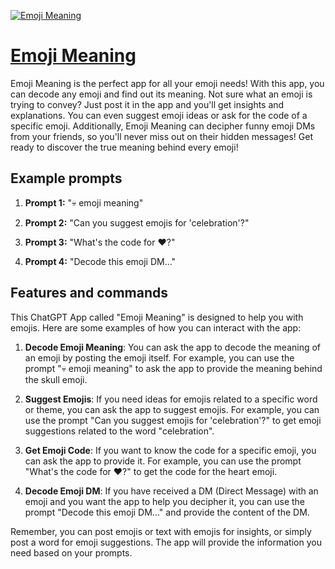 [![Emoji Meaning](https://files.oaiusercontent.com/file-HFXwgCVNlPynyJlSrEHlXghc?se=2123-10-19T13%3A03%3A41Z&sp=r&sv=2021-08-06&sr=b&rscc=max-age%3D31536000%2C%20immutable&rscd=attachment%3B%20filename%3Da951659e-4d94-4414-a1f9-004fe8f32399.png&sig=YNNtxJi2bK%2Bp7Rv8%2Bv1gbHB3evd/Ipfy/R/2pzlqWKE%3D)](https://chat.openai.com/g/g-IfnNw20tI-emoji-meaning)

# [Emoji Meaning](https://chat.openai.com/g/g-IfnNw20tI-emoji-meaning)

Emoji Meaning is the perfect app for all your emoji needs! With this app, you can decode any emoji and find out its meaning. Not sure what an emoji is trying to convey? Just post it in the app and you'll get insights and explanations. You can even suggest emoji ideas or ask for the code of a specific emoji. Additionally, Emoji Meaning can decipher funny emoji DMs from your friends, so you'll never miss out on their hidden messages! Get ready to discover the true meaning behind every emoji!

## Example prompts

1. **Prompt 1:** "💀 emoji meaning"

2. **Prompt 2:** "Can you suggest emojis for 'celebration'?"

3. **Prompt 3:** "What's the code for ❤️?"

4. **Prompt 4:** "Decode this emoji DM..."

## Features and commands

This ChatGPT App called "Emoji Meaning" is designed to help you with emojis. Here are some examples of how you can interact with the app:

1. **Decode Emoji Meaning**: You can ask the app to decode the meaning of an emoji by posting the emoji itself. For example, you can use the prompt "💀 emoji meaning" to ask the app to provide the meaning behind the skull emoji.

2. **Suggest Emojis**: If you need ideas for emojis related to a specific word or theme, you can ask the app to suggest emojis. For example, you can use the prompt "Can you suggest emojis for 'celebration'?" to get emoji suggestions related to the word "celebration".

3. **Get Emoji Code**: If you want to know the code for a specific emoji, you can ask the app to provide it. For example, you can use the prompt "What's the code for ❤️?" to get the code for the heart emoji.

4. **Decode Emoji DM**: If you have received a DM (Direct Message) with an emoji and you want the app to help you decipher it, you can use the prompt "Decode this emoji DM..." and provide the content of the DM.

Remember, you can post emojis or text with emojis for insights, or simply post a word for emoji suggestions. The app will provide the information you need based on your prompts.